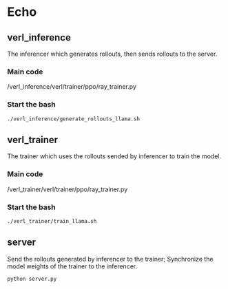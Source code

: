 # Echo
## verl_inference
The inferencer which generates rollouts, then sends rollouts to the server.
### Main code
/verl_inference/verl/trainer/ppo/ray_trainer.py
### Start the bash
```
./verl_inference/generate_rollouts_llama.sh
```

## verl_trainer
The trainer which uses the rollouts sended by inferencer to train the model.
### Main code
/verl_trainer/verl/trainer/ppo/ray_trainer.py
### Start the bash
```
./verl_trainer/train_llama.sh
```

## server
Send the rollouts generated by inferencer to the trainer; Synchronize the model weights of the trainer to the inferencer.
```
python server.py
```
